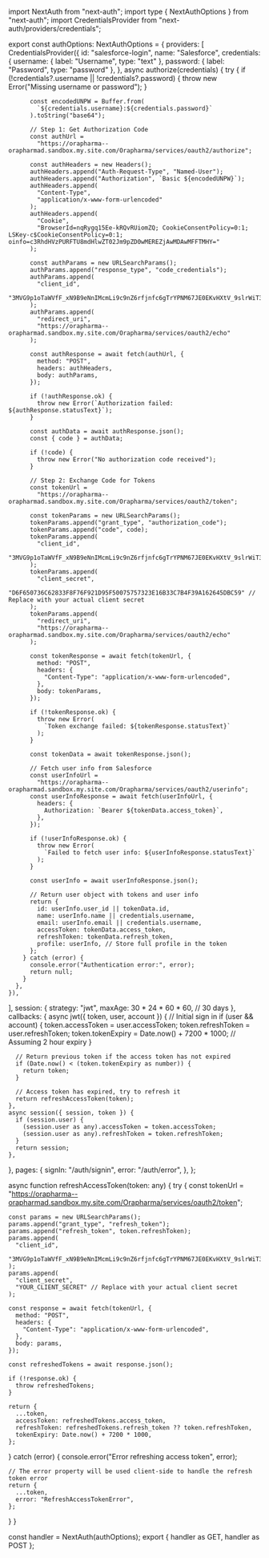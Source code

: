import NextAuth from "next-auth";
import type { NextAuthOptions } from "next-auth";
import CredentialsProvider from "next-auth/providers/credentials";

export const authOptions: NextAuthOptions = {
  providers: [
    CredentialsProvider({
      id: "salesforce-login",
      name: "Salesforce",
      credentials: {
        username: { label: "Username", type: "text" },
        password: { label: "Password", type: "password" },
      },
      async authorize(credentials) {
        try {
          if (!credentials?.username || !credentials?.password) {
            throw new Error("Missing username or password");
          }

          const encodedUNPW = Buffer.from(
            `${credentials.username}:${credentials.password}`
          ).toString("base64");

          // Step 1: Get Authorization Code
          const authUrl =
            "https://orapharma--orapharmad.sandbox.my.site.com/Orapharma/services/oauth2/authorize";

          const authHeaders = new Headers();
          authHeaders.append("Auth-Request-Type", "Named-User");
          authHeaders.append("Authorization", `Basic ${encodedUNPW}`);
          authHeaders.append(
            "Content-Type",
            "application/x-www-form-urlencoded"
          );
          authHeaders.append(
            "Cookie",
            "BrowserId=nqRygq15Ee-kRQvRUiomZQ; CookieConsentPolicy=0:1; LSKey-c$CookieConsentPolicy=0:1; oinfo=c3RhdHVzPURFTU8mdHlwZT02Jm9pZD0wMEREZjAwMDAwMFFTMHY="
          );

          const authParams = new URLSearchParams();
          authParams.append("response_type", "code_credentials");
          authParams.append(
            "client_id",
            "3MVG9p1oTaWVfF_xN9B9eNnIMcmLi9c9nZ6rfjnfc6gTrYPNM67JE0EKvHXtV_9slrWiT38XGs1S8l748A_Zp"
          );
          authParams.append(
            "redirect_uri",
            "https://orapharma--orapharmad.sandbox.my.site.com/Orapharma/services/oauth2/echo"
          );

          const authResponse = await fetch(authUrl, {
            method: "POST",
            headers: authHeaders,
            body: authParams,
          });

          if (!authResponse.ok) {
            throw new Error(`Authorization failed: ${authResponse.statusText}`);
          }

          const authData = await authResponse.json();
          const { code } = authData;

          if (!code) {
            throw new Error("No authorization code received");
          }

          // Step 2: Exchange Code for Tokens
          const tokenUrl =
            "https://orapharma--orapharmad.sandbox.my.site.com/Orapharma/services/oauth2/token";

          const tokenParams = new URLSearchParams();
          tokenParams.append("grant_type", "authorization_code");
          tokenParams.append("code", code);
          tokenParams.append(
            "client_id",
            "3MVG9p1oTaWVfF_xN9B9eNnIMcmLi9c9nZ6rfjnfc6gTrYPNM67JE0EKvHXtV_9slrWiT38XGs1S8l748A_Zp"
          );
          tokenParams.append(
            "client_secret",
            "D6F650736C62833F8F76F921D95F50075757323E16B33C7B4F39A162645DBC59" // Replace with your actual client secret
          );
          tokenParams.append(
            "redirect_uri",
            "https://orapharma--orapharmad.sandbox.my.site.com/Orapharma/services/oauth2/echo"
          );

          const tokenResponse = await fetch(tokenUrl, {
            method: "POST",
            headers: {
              "Content-Type": "application/x-www-form-urlencoded",
            },
            body: tokenParams,
          });

          if (!tokenResponse.ok) {
            throw new Error(
              `Token exchange failed: ${tokenResponse.statusText}`
            );
          }

          const tokenData = await tokenResponse.json();

          // Fetch user info from Salesforce
          const userInfoUrl =
            "https://orapharma--orapharmad.sandbox.my.site.com/Orapharma/services/oauth2/userinfo";
          const userInfoResponse = await fetch(userInfoUrl, {
            headers: {
              Authorization: `Bearer ${tokenData.access_token}`,
            },
          });

          if (!userInfoResponse.ok) {
            throw new Error(
              `Failed to fetch user info: ${userInfoResponse.statusText}`
            );
          }

          const userInfo = await userInfoResponse.json();

          // Return user object with tokens and user info
          return {
            id: userInfo.user_id || tokenData.id,
            name: userInfo.name || credentials.username,
            email: userInfo.email || credentials.username,
            accessToken: tokenData.access_token,
            refreshToken: tokenData.refresh_token,
            profile: userInfo, // Store full profile in the token
          };
        } catch (error) {
          console.error("Authentication error:", error);
          return null;
        }
      },
    }),
  ],
  session: {
    strategy: "jwt",
    maxAge: 30 * 24 * 60 * 60, // 30 days
  },
  callbacks: {
    async jwt({ token, user, account }) {
      // Initial sign in
      if (user && account) {
        token.accessToken = user.accessToken;
        token.refreshToken = user.refreshToken;
        token.tokenExpiry = Date.now() + 7200 * 1000; // Assuming 2 hour expiry
      }

      // Return previous token if the access token has not expired
      if (Date.now() < (token.tokenExpiry as number)) {
        return token;
      }

      // Access token has expired, try to refresh it
      return refreshAccessToken(token);
    },
    async session({ session, token }) {
      if (session.user) {
        (session.user as any).accessToken = token.accessToken;
        (session.user as any).refreshToken = token.refreshToken;
      }
      return session;
    },
  },
  pages: {
    signIn: "/auth/signin",
    error: "/auth/error",
  },
};

async function refreshAccessToken(token: any) {
  try {
    const tokenUrl =
      "https://orapharma--orapharmad.sandbox.my.site.com/Orapharma/services/oauth2/token";

    const params = new URLSearchParams();
    params.append("grant_type", "refresh_token");
    params.append("refresh_token", token.refreshToken);
    params.append(
      "client_id",
      "3MVG9p1oTaWVfF_xN9B9eNnIMcmLi9c9nZ6rfjnfc6gTrYPNM67JE0EKvHXtV_9slrWiT38XGs1S8l748A_Zp"
    );
    params.append(
      "client_secret",
      "YOUR_CLIENT_SECRET" // Replace with your actual client secret
    );

    const response = await fetch(tokenUrl, {
      method: "POST",
      headers: {
        "Content-Type": "application/x-www-form-urlencoded",
      },
      body: params,
    });

    const refreshedTokens = await response.json();

    if (!response.ok) {
      throw refreshedTokens;
    }

    return {
      ...token,
      accessToken: refreshedTokens.access_token,
      refreshToken: refreshedTokens.refresh_token ?? token.refreshToken,
      tokenExpiry: Date.now() + 7200 * 1000,
    };
  } catch (error) {
    console.error("Error refreshing access token", error);

    // The error property will be used client-side to handle the refresh token error
    return {
      ...token,
      error: "RefreshAccessTokenError",
    };
  }
}

const handler = NextAuth(authOptions);
export { handler as GET, handler as POST };

